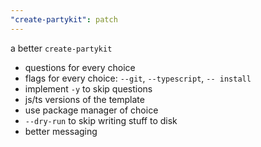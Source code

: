 ```yaml
---
"create-partykit": patch
---
```


a better `create-partykit`

- questions for every choice
- flags for every choice: `--git`, `--typescript`, `-- install`
- implement `-y` to skip questions
- js/ts versions of the template
- use package manager of choice
- `--dry-run` to skip writing stuff to disk
- better messaging
